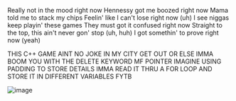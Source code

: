 Really not in the mood right now
Hennessy got me boozed right now
Mama told me to stack my chips
Feelin' like I can't lose right now (uh)
I see niggas keep playin' these games
They must got it confused right now
Straight to the top, this ain't never gon' stop (uh, huh)
I got somethin' to prove right now (yeah)



THIS C++ GAME AINT NO JOKE IN MY CITY GET OUT OR ELSE IMMA BOOM YOU WITH THE DELETE KEYWORD MF POINTER
IMAGINE USING PADDING TO STORE DETAILS IMMA READ IT THRU A FOR LOOP AND STORE IT IN DIFFERENT VARIABLES FYTB

![image](https://github.com/matehashtag1337/matehashtag1337/assets/104621347/f84b1b68-2b35-47fe-ba0b-91de434ab5e5)
